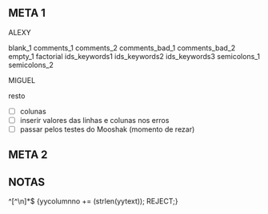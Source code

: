 ## META 1

ALEXY

blank_1
comments_1
comments_2
comments_bad_1
comments_bad_2
empty_1
factorial
ids_keywords1
ids_keywords2
ids_keywords3
semicolons_1
semicolons_2

MIGUEL

resto

- [ ] colunas
- [ ] inserir valores das linhas e colunas nos erros
- [ ] passar pelos testes do Mooshak (momento de rezar)

## META 2

## NOTAS

^[^\n]*$   {yycolumnno += (strlen(yytext)); REJECT;}
